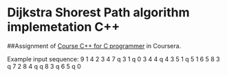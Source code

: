 # Dijkstra Shorest Path algorithm implemetation C++
##Assignment of [Course C++ for C programmer](https://class.coursera.org/cplusplus4c-002) in Coursera.

Example input sequence: 9 1 4 2 3 4 7 q 3 1 q 0 3 4 4 q 4 3 5 1 q 5 1 6 5 8 3 q 7 2 8 4 q q 8 3 q 6 5 q 0 